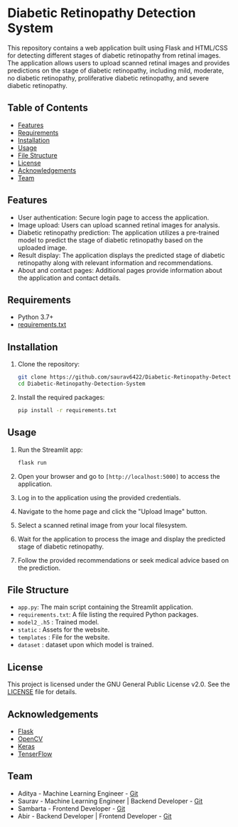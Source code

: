 # Diabetic Retinopathy Detection System

This repository contains a web application built using Flask and HTML/CSS for detecting different stages of diabetic retinopathy from retinal images. 
The application allows users to upload scanned retinal images and provides predictions on the stage of diabetic retinopathy, including mild, moderate, no diabetic retinopathy, proliferative diabetic retinopathy, and severe diabetic retinopathy.

## Table of Contents

- [Features](#features)
- [Requirements](#requirements)
- [Installation](#installation)
- [Usage](#usage)
- [File Structure](#file-structure)
- [License](#license)
- [Acknowledgements](#acknowledgements)
- [Team](#team)

## Features

- User authentication: Secure login page to access the application.
- Image upload: Users can upload scanned retinal images for analysis.
- Diabetic retinopathy prediction: The application utilizes a pre-trained model to predict the stage of diabetic retinopathy based on the uploaded image.
- Result display: The application displays the predicted stage of diabetic retinopathy along with relevant information and recommendations.
- About and contact pages: Additional pages provide information about the application and contact details.

## Requirements

- Python 3.7+
- [requirements.txt](requirements.txt)

## Installation

1. Clone the repository:
    ```bash
    git clone https://github.com/saurav6422/Diabetic-Retinopathy-Detection-System.git
    cd Diabetic-Retinopathy-Detection-System
    ```

2. Install the required packages:
    ```bash
    pip install -r requirements.txt
    ```

## Usage

1. Run the Streamlit app:
    ```bash
    flask run 
    ```

2. Open your browser and go to `[http://localhost:5000]` to access the application.
3. Log in to the application using the provided credentials.
4. Navigate to the home page and click the "Upload Image" button.
5. Select a scanned retinal image from your local filesystem.
6. Wait for the application to process the image and display the predicted stage of diabetic retinopathy.
7. Follow the provided recommendations or seek medical advice based on the prediction.

## File Structure

- `app.py`: The main script containing the Streamlit application.
- `requirements.txt`: A file listing the required Python packages.
- `model2_.h5` : Trained model.
- `static` : Assets for the website.
- `templates` : File for the website.
- `dataset` : dataset upon which model is trained.

## License

This project is licensed under the GNU General Public License v2.0. See the [LICENSE](LICENSE) file for details.

## Acknowledgements

- [Flask](https://palletsprojects.com/p/flask/)
- [OpenCV](https://opencv.org/)
- [Keras](https://keras.io/)
- [TenserFlow](https://www.tensorflow.org/)

## Team

- Aditya - Machine Learning Engineer - [Git](https://github.com/Aditya-039)
- Saurav - Machine Learning Engineer | Backend Developer - [Git](https://github.com/saurav6422)
- Sambarta - Frontend Developer - [Git](https://github.com/Sambarta-2001)
- Abir - Backend Developer | Frontend Developer - [Git](https://github.com/abir-011)
